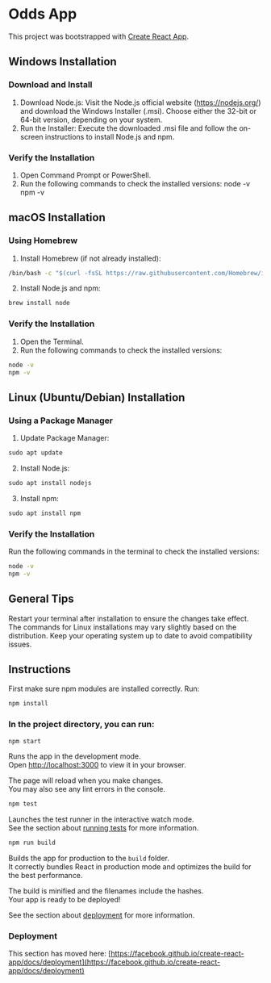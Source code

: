 # Odds App

This project was bootstrapped with [Create React App](https://github.com/facebook/create-react-app).

## Windows Installation

### Download and Install
1. Download Node.js: Visit the Node.js official website (https://nodejs.org/) and download the Windows Installer (.msi). Choose either the 32-bit or 64-bit version, depending on your system.
2. Run the Installer: Execute the downloaded .msi file and follow the on-screen instructions to install Node.js and npm.

### Verify the Installation
1. Open Command Prompt or PowerShell.
2. Run the following commands to check the installed versions:
node -v
npm -v

## macOS Installation

### Using Homebrew

1. Install Homebrew (if not already installed):
```cmd
/bin/bash -c "$(curl -fsSL https://raw.githubusercontent.com/Homebrew/install/HEAD/install.sh)"
```

2. Install Node.js and npm:
```cmd
brew install node
```

### Verify the Installation

1. Open the Terminal.
2. Run the following commands to check the installed versions:
```cmd
node -v
npm -v
```

## Linux (Ubuntu/Debian) Installation

### Using a Package Manager

1. Update Package Manager:
```cmd
sudo apt update
```
2. Install Node.js:
```cmd
sudo apt install nodejs
```
3. Install npm:
```cmd
sudo apt install npm
```

### Verify the Installation

Run the following commands in the terminal to check the installed versions:
```cmd
node -v
npm -v
```

## General Tips

Restart your terminal after installation to ensure the changes take effect.
The commands for Linux installations may vary slightly based on the distribution.
Keep your operating system up to date to avoid compatibility issues.

## Instructions

First make sure npm modules are installed correctly. Run:

```cmd
npm install
```

### In the project directory, you can run:

```cmd
npm start
```

Runs the app in the development mode.\
Open [http://localhost:3000](http://localhost:3000) to view it in your browser.

The page will reload when you make changes.\
You may also see any lint errors in the console.

```cmd
npm test
```

Launches the test runner in the interactive watch mode.\
See the section about [running tests](https://facebook.github.io/create-react-app/docs/running-tests) for more information.

```cmd
npm run build
```

Builds the app for production to the `build` folder.\
It correctly bundles React in production mode and optimizes the build for the best performance.

The build is minified and the filenames include the hashes.\
Your app is ready to be deployed!

See the section about [deployment](https://facebook.github.io/create-react-app/docs/deployment) for more information.

### Deployment

This section has moved here: [https://facebook.github.io/create-react-app/docs/deployment](https://facebook.github.io/create-react-app/docs/deployment)


